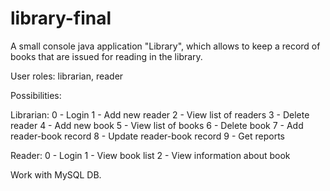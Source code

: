 # library-final
A small console java application "Library", which allows to keep a record of books that are issued for reading in the library.

User roles: librarian, reader

Possibilities:

Librarian:
0 - Login
1 - Add new reader
2 - View list of readers
3 - Delete reader
4 - Add new book
5 - View list of books
6 - Delete book
7 - Add reader-book record
8 - Update reader-book record
9 - Get reports

Reader:
0 - Login
1 - View book list
2 - View information about book

Work with MySQL DB.
